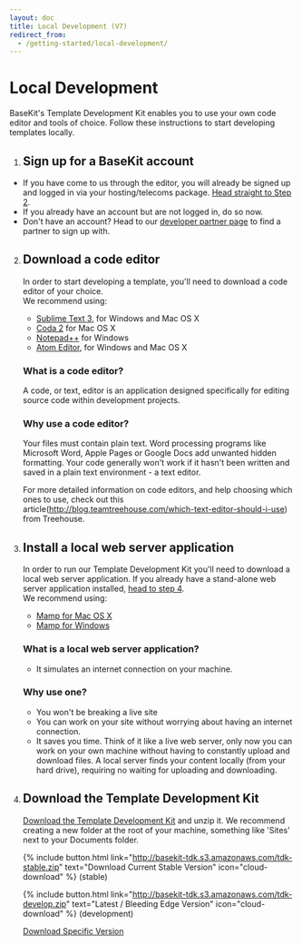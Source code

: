 ```yaml
---
layout: doc
title: Local Development (V7)
redirect_from:
  - /getting-started/local-development/
---
```


# Local Development

BaseKit's Template Development Kit enables you to use your own code editor and tools of choice. Follow these instructions to start developing templates locally.

1. ## Sign up for a BaseKit account
  * If you have come to us through the editor, you will already be signed up and logged in via your hosting/telecoms package. [Head straight to Step 2](#download-a-code-editor).
  * If you already have an account but are not logged in, do so now.
  * Don't have an account? Head to our [developer partner page](http://www.basekit.com/our-partners) to find a partner to sign up with.

2. ## Download a code editor
   In order to start developing a template, you'll need to download a code editor of your choice. <br/> We recommend using:
   * [Sublime Text 3](http://www.sublimetext.com/3), for Windows and Mac OS X
   * [Coda 2](http://panic.com/coda/) for Mac OS X
   * [Notepad++](http://notepad-plus-plus.org/) for Windows
   * [Atom Editor](https://atom.io/), for Windows and Mac OS X

   ### What is a code editor?
   A code, or text, editor is an application designed specifically for editing source code within development projects.

   ### Why use a code editor?
   Your files must contain plain text. Word processing programs like Microsoft Word, Apple Pages or Google Docs add unwanted hidden formatting. Your code generally won't work if it hasn't been written and saved in a plain text environment - a text editor.

   For more detailed information on code editors, and help choosing which ones to use, check out this article(http://blog.teamtreehouse.com/which-text-editor-should-i-use) from Treehouse.

3. ## Install a local web server application
   In order to run our Template Development Kit you'll need to download a local web server application. If you already have a stand-alone web server application installed, [head to step 4](#download-the-template-development-kit). <br/> We recommend using:
   * [Mamp for Mac OS X](http://www.mamp.info/en/downloads/)
   * [Mamp for Windows](http://www.mamp.info/en/mamp_windows.html)

   ### What is a local web server application?
   * It simulates an internet connection on your machine.

   ### Why use one?
   * You won't be breaking a live site
   * You can work on your site without worrying about having an internet connection.
   * It saves you time. Think of it like a live web server, only now you can work on your own machine without having to constantly upload and download files. A local server finds your content locally (from your hard drive), requiring no waiting for uploading and downloading.

4. ## Download the Template Development Kit
   [ Download the Template Development Kit](http://basekit-tdk.s3.amazonaws.com/tdk-stable.zip) and unzip it. We recommend creating a new folder at the root of your machine, something like 'Sites' next to your Documents folder.

   {% include button.html link="http://basekit-tdk.s3.amazonaws.com/tdk-stable.zip" text="Download Current Stable Version" icon="cloud-download" %} (stable)

   {% include button.html link="http://basekit-tdk.s3.amazonaws.com/tdk-develop.zip" text="Latest / Bleeding Edge Version" icon="cloud-download" %} (development)

   [Download Specific Version](https://github.com/basekit-templates/tdk/wiki)
